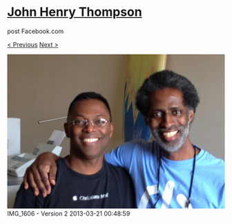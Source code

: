 # [John Henry Thompson](../README.md)
post Facebook.com

[< Previous](2013-03-21-1.md) [Next >](2013-03-09-1.md)

[![](../media/2013-03-21/Jervo-and-me-short-and-long-IMG_1606-Version-2.jpg)](../README.md)
IMG_1606 - Version 2
2013-03-21 00:48:59